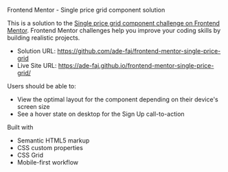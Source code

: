 Frontend Mentor - Single price grid component solution

This is a solution to the [Single price grid component challenge on Frontend Mentor](https://www.frontendmentor.io/challenges/single-price-grid-component-5ce41129d0ff452fec5abbbc). Frontend Mentor challenges help you improve your coding skills by building realistic projects. 

- Solution URL: https://github.com/ade-faj/frontend-mentor-single-price-grid
- Live Site URL: https://ade-faj.github.io/frontend-mentor-single-price-grid/

Users should be able to:

- View the optimal layout for the component depending on their device's screen size
- See a hover state on desktop for the Sign Up call-to-action

Built with

- Semantic HTML5 markup
- CSS custom properties
- CSS Grid
- Mobile-first workflow
